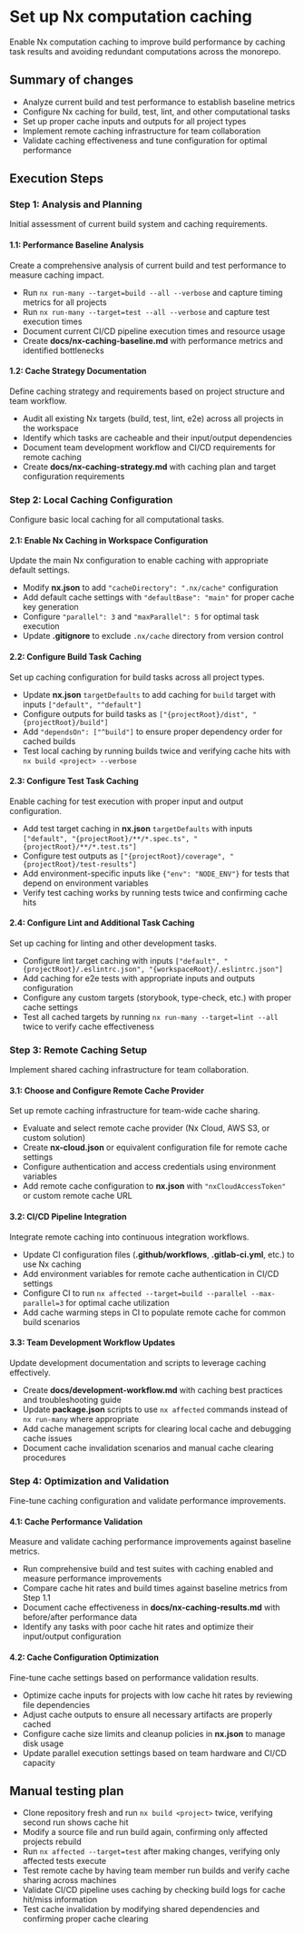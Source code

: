 # Set up Nx computation caching
Enable Nx computation caching to improve build performance by caching task results and avoiding redundant computations across the monorepo.

## Summary of changes
- Analyze current build and test performance to establish baseline metrics
- Configure Nx caching for build, test, lint, and other computational tasks
- Set up proper cache inputs and outputs for all project types
- Implement remote caching infrastructure for team collaboration
- Validate caching effectiveness and tune configuration for optimal performance

## Execution Steps

### Step 1: Analysis and Planning
Initial assessment of current build system and caching requirements.

#### 1.1: Performance Baseline Analysis
Create a comprehensive analysis of current build and test performance to measure caching impact.
- Run `nx run-many --target=build --all --verbose` and capture timing metrics for all projects
- Run `nx run-many --target=test --all --verbose` and capture test execution times
- Document current CI/CD pipeline execution times and resource usage
- Create **docs/nx-caching-baseline.md** with performance metrics and identified bottlenecks

#### 1.2: Cache Strategy Documentation
Define caching strategy and requirements based on project structure and team workflow.
- Audit all existing Nx targets (build, test, lint, e2e) across all projects in the workspace
- Identify which tasks are cacheable and their input/output dependencies
- Document team development workflow and CI/CD requirements for remote caching
- Create **docs/nx-caching-strategy.md** with caching plan and target configuration requirements

### Step 2: Local Caching Configuration
Configure basic local caching for all computational tasks.

#### 2.1: Enable Nx Caching in Workspace Configuration
Update the main Nx configuration to enable caching with appropriate default settings.
- Modify **nx.json** to add `"cacheDirectory": ".nx/cache"` configuration
- Add default cache settings with `"defaultBase": "main"` for proper cache key generation
- Configure `"parallel": 3` and `"maxParallel": 5` for optimal task execution
- Update **.gitignore** to exclude `.nx/cache` directory from version control

#### 2.2: Configure Build Task Caching
Set up caching configuration for build tasks across all project types.
- Update **nx.json** `targetDefaults` to add caching for `build` target with inputs `["default", "^default"]`
- Configure outputs for build tasks as `["{projectRoot}/dist", "{projectRoot}/build"]`
- Add `"dependsOn": ["^build"]` to ensure proper dependency order for cached builds
- Test local caching by running builds twice and verifying cache hits with `nx build <project> --verbose`

#### 2.3: Configure Test Task Caching
Enable caching for test execution with proper input and output configuration.
- Add test target caching in **nx.json** `targetDefaults` with inputs `["default", "{projectRoot}/**/*.spec.ts", "{projectRoot}/**/*.test.ts"]`
- Configure test outputs as `["{projectRoot}/coverage", "{projectRoot}/test-results"]`
- Add environment-specific inputs like `{"env": "NODE_ENV"}` for tests that depend on environment variables
- Verify test caching works by running tests twice and confirming cache hits

#### 2.4: Configure Lint and Additional Task Caching
Set up caching for linting and other development tasks.
- Configure lint target caching with inputs `["default", "{projectRoot}/.eslintrc.json", "{workspaceRoot}/.eslintrc.json"]`
- Add caching for e2e tests with appropriate inputs and outputs configuration
- Configure any custom targets (storybook, type-check, etc.) with proper cache settings
- Test all cached targets by running `nx run-many --target=lint --all` twice to verify cache effectiveness

### Step 3: Remote Caching Setup
Implement shared caching infrastructure for team collaboration.

#### 3.1: Choose and Configure Remote Cache Provider
Set up remote caching infrastructure for team-wide cache sharing.
- Evaluate and select remote cache provider (Nx Cloud, AWS S3, or custom solution)
- Create **nx-cloud.json** or equivalent configuration file for remote cache settings
- Configure authentication and access credentials using environment variables
- Add remote cache configuration to **nx.json** with `"nxCloudAccessToken"` or custom remote cache URL

#### 3.2: CI/CD Pipeline Integration
Integrate remote caching into continuous integration workflows.
- Update CI configuration files (**.github/workflows**, **.gitlab-ci.yml**, etc.) to use Nx caching
- Add environment variables for remote cache authentication in CI/CD settings
- Configure CI to run `nx affected --target=build --parallel --max-parallel=3` for optimal cache utilization
- Add cache warming steps in CI to populate remote cache for common build scenarios

#### 3.3: Team Development Workflow Updates
Update development documentation and scripts to leverage caching effectively.
- Create **docs/development-workflow.md** with caching best practices and troubleshooting guide
- Update **package.json** scripts to use `nx affected` commands instead of `nx run-many` where appropriate
- Add cache management scripts for clearing local cache and debugging cache issues
- Document cache invalidation scenarios and manual cache clearing procedures

### Step 4: Optimization and Validation
Fine-tune caching configuration and validate performance improvements.

#### 4.1: Cache Performance Validation
Measure and validate caching performance improvements against baseline metrics.
- Run comprehensive build and test suites with caching enabled and measure performance improvements
- Compare cache hit rates and build times against baseline metrics from Step 1.1
- Document cache effectiveness in **docs/nx-caching-results.md** with before/after performance data
- Identify any tasks with poor cache hit rates and optimize their input/output configuration

#### 4.2: Cache Configuration Optimization
Fine-tune cache settings based on performance validation results.
- Optimize cache inputs for projects with low cache hit rates by reviewing file dependencies
- Adjust cache outputs to ensure all necessary artifacts are properly cached
- Configure cache size limits and cleanup policies in **nx.json** to manage disk usage
- Update parallel execution settings based on team hardware and CI/CD capacity

## Manual testing plan
- Clone repository fresh and run `nx build <project>` twice, verifying second run shows cache hit
- Modify a source file and run build again, confirming only affected projects rebuild
- Run `nx affected --target=test` after making changes, verifying only affected tests execute
- Test remote cache by having team member run builds and verify cache sharing across machines
- Validate CI/CD pipeline uses caching by checking build logs for cache hit/miss information
- Test cache invalidation by modifying shared dependencies and confirming proper cache clearing